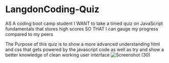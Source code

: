 # LangdonCoding-Quiz
AS A coding boot camp student
I WANT to take a timed quiz on JavaScript fundamentals that stores high scores
SO THAT I can gauge my progress compared to my peers

The Purpose of this quiz is to show a more advanced understanding html and css that gets powered by the javascript code as well as try and show a better knowledge of clean working user interface 
![Screenshot (30)](https://user-images.githubusercontent.com/86031485/145512005-4cce2229-0567-4f5b-be8d-dc03e1f1bf7c.png)